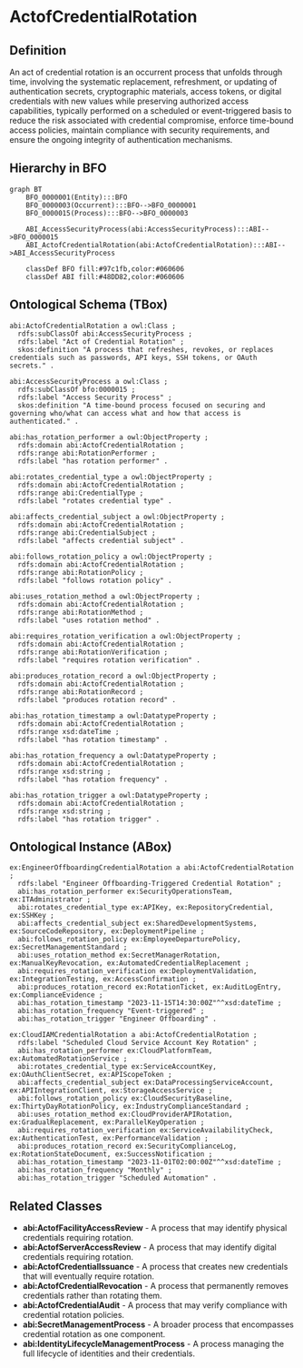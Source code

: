 # ActofCredentialRotation

## Definition
An act of credential rotation is an occurrent process that unfolds through time, involving the systematic replacement, refreshment, or updating of authentication secrets, cryptographic materials, access tokens, or digital credentials with new values while preserving authorized access capabilities, typically performed on a scheduled or event-triggered basis to reduce the risk associated with credential compromise, enforce time-bound access policies, maintain compliance with security requirements, and ensure the ongoing integrity of authentication mechanisms.

## Hierarchy in BFO
```mermaid
graph BT
    BFO_0000001(Entity):::BFO
    BFO_0000003(Occurrent):::BFO-->BFO_0000001
    BFO_0000015(Process):::BFO-->BFO_0000003
    
    ABI_AccessSecurityProcess(abi:AccessSecurityProcess):::ABI-->BFO_0000015
    ABI_ActofCredentialRotation(abi:ActofCredentialRotation):::ABI-->ABI_AccessSecurityProcess
    
    classDef BFO fill:#97c1fb,color:#060606
    classDef ABI fill:#48DD82,color:#060606
```

## Ontological Schema (TBox)
```turtle
abi:ActofCredentialRotation a owl:Class ;
  rdfs:subClassOf abi:AccessSecurityProcess ;
  rdfs:label "Act of Credential Rotation" ;
  skos:definition "A process that refreshes, revokes, or replaces credentials such as passwords, API keys, SSH tokens, or OAuth secrets." .

abi:AccessSecurityProcess a owl:Class ;
  rdfs:subClassOf bfo:0000015 ;
  rdfs:label "Access Security Process" ;
  skos:definition "A time-bound process focused on securing and governing who/what can access what and how that access is authenticated." .

abi:has_rotation_performer a owl:ObjectProperty ;
  rdfs:domain abi:ActofCredentialRotation ;
  rdfs:range abi:RotationPerformer ;
  rdfs:label "has rotation performer" .

abi:rotates_credential_type a owl:ObjectProperty ;
  rdfs:domain abi:ActofCredentialRotation ;
  rdfs:range abi:CredentialType ;
  rdfs:label "rotates credential type" .

abi:affects_credential_subject a owl:ObjectProperty ;
  rdfs:domain abi:ActofCredentialRotation ;
  rdfs:range abi:CredentialSubject ;
  rdfs:label "affects credential subject" .

abi:follows_rotation_policy a owl:ObjectProperty ;
  rdfs:domain abi:ActofCredentialRotation ;
  rdfs:range abi:RotationPolicy ;
  rdfs:label "follows rotation policy" .

abi:uses_rotation_method a owl:ObjectProperty ;
  rdfs:domain abi:ActofCredentialRotation ;
  rdfs:range abi:RotationMethod ;
  rdfs:label "uses rotation method" .

abi:requires_rotation_verification a owl:ObjectProperty ;
  rdfs:domain abi:ActofCredentialRotation ;
  rdfs:range abi:RotationVerification ;
  rdfs:label "requires rotation verification" .

abi:produces_rotation_record a owl:ObjectProperty ;
  rdfs:domain abi:ActofCredentialRotation ;
  rdfs:range abi:RotationRecord ;
  rdfs:label "produces rotation record" .

abi:has_rotation_timestamp a owl:DatatypeProperty ;
  rdfs:domain abi:ActofCredentialRotation ;
  rdfs:range xsd:dateTime ;
  rdfs:label "has rotation timestamp" .

abi:has_rotation_frequency a owl:DatatypeProperty ;
  rdfs:domain abi:ActofCredentialRotation ;
  rdfs:range xsd:string ;
  rdfs:label "has rotation frequency" .

abi:has_rotation_trigger a owl:DatatypeProperty ;
  rdfs:domain abi:ActofCredentialRotation ;
  rdfs:range xsd:string ;
  rdfs:label "has rotation trigger" .
```

## Ontological Instance (ABox)
```turtle
ex:EngineerOffboardingCredentialRotation a abi:ActofCredentialRotation ;
  rdfs:label "Engineer Offboarding-Triggered Credential Rotation" ;
  abi:has_rotation_performer ex:SecurityOperationsTeam, ex:ITAdministrator ;
  abi:rotates_credential_type ex:APIKey, ex:RepositoryCredential, ex:SSHKey ;
  abi:affects_credential_subject ex:SharedDevelopmentSystems, ex:SourceCodeRepository, ex:DeploymentPipeline ;
  abi:follows_rotation_policy ex:EmployeeDeparturePolicy, ex:SecretManagementStandard ;
  abi:uses_rotation_method ex:SecretManagerRotation, ex:ManualKeyRevocation, ex:AutomatedCredentialReplacement ;
  abi:requires_rotation_verification ex:DeploymentValidation, ex:IntegrationTesting, ex:AccessConfirmation ;
  abi:produces_rotation_record ex:RotationTicket, ex:AuditLogEntry, ex:ComplianceEvidence ;
  abi:has_rotation_timestamp "2023-11-15T14:30:00Z"^^xsd:dateTime ;
  abi:has_rotation_frequency "Event-triggered" ;
  abi:has_rotation_trigger "Engineer Offboarding" .

ex:CloudIAMCredentialRotation a abi:ActofCredentialRotation ;
  rdfs:label "Scheduled Cloud Service Account Key Rotation" ;
  abi:has_rotation_performer ex:CloudPlatformTeam, ex:AutomatedRotationService ;
  abi:rotates_credential_type ex:ServiceAccountKey, ex:OAuthClientSecret, ex:APIScopeToken ;
  abi:affects_credential_subject ex:DataProcessingServiceAccount, ex:APIIntegrationClient, ex:StorageAccessService ;
  abi:follows_rotation_policy ex:CloudSecurityBaseline, ex:ThirtyDayRotationPolicy, ex:IndustryComplianceStandard ;
  abi:uses_rotation_method ex:CloudProviderAPIRotation, ex:GradualReplacement, ex:ParallelKeyOperation ;
  abi:requires_rotation_verification ex:ServiceAvailabilityCheck, ex:AuthenticationTest, ex:PerformanceValidation ;
  abi:produces_rotation_record ex:SecurityComplianceLog, ex:RotationStateDocument, ex:SuccessNotification ;
  abi:has_rotation_timestamp "2023-11-01T02:00:00Z"^^xsd:dateTime ;
  abi:has_rotation_frequency "Monthly" ;
  abi:has_rotation_trigger "Scheduled Automation" .
```

## Related Classes
- **abi:ActofFacilityAccessReview** - A process that may identify physical credentials requiring rotation.
- **abi:ActofServerAccessReview** - A process that may identify digital credentials requiring rotation.
- **abi:ActofCredentialIssuance** - A process that creates new credentials that will eventually require rotation.
- **abi:ActofCredentialRevocation** - A process that permanently removes credentials rather than rotating them.
- **abi:ActofCredentialAudit** - A process that may verify compliance with credential rotation policies.
- **abi:SecretManagementProcess** - A broader process that encompasses credential rotation as one component.
- **abi:IdentityLifecycleManagementProcess** - A process managing the full lifecycle of identities and their credentials. 